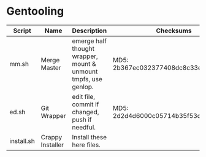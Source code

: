 # Gentooling
Script | Name | Description | Checksums
------ | ---- | ----------- | ---------
mm.sh | Merge Master | emerge half thought wrapper, mount & unmount tmpfs, use genlop. | MD5: 2b367ec032377408dc8c33ef5ceb42c5
ed.sh | Git Wrapper | edit file, commit if changed, push if needful. | MD5: 2d2d4d6000c05714b35f53df46d86417
install.sh | Crappy Installer | Install these here files.
